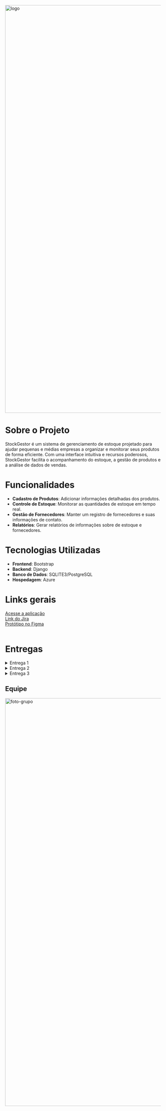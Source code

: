 <img width="1319" alt="logo" src="https://github.com/pcmuniz/StockGestor/assets/99767869/a62a3094-7e85-4643-9543-1b08e42050e0">

# Sobre o Projeto
StockGestor é um sistema de gerenciamento de estoque projetado para ajudar pequenas e médias empresas a organizar e monitorar seus produtos de forma eficiente. Com uma interface intuitiva e recursos poderosos, StockGestor facilita o acompanhamento do estoque, a gestão de produtos e a análise de dados de vendas.

# Funcionalidades
- <b>Cadastro de Produtos</b>: Adicionar informações detalhadas dos produtos.
- <b>Controle de Estoque</b>: Monitorar as quantidades de estoque em tempo real.
- <b>Gestão de Fornecedores</b>: Manter um registro de fornecedores e suas informações de contato.
- <b>Relatórios</b>: Gerar relatórios de informações sobre de estoque e fornecedores.

# Tecnologias Utilizadas
- <b>Frontend</b>: Bootstrap
- <b>Backend</b>: Django
- <b>Banco de Dados</b>:  SQLITE3/PostgreSQL
- <b>Hospedagem</b>: Azure

# Links gerais
<a href="https://stockgestordeploy.azurewebsites.net/" target="_blank">Acesse a aplicação</a>
<br>
<a href="https://ec2.atlassian.net/jira/software/projects/SCRUM/boards/1/backlog?atlOrigin=eyJpIjoiNTI5OTNlYzNmMWZhNDk1YTg4MTM1MjllNGIxNjIxMDMiLCJwIjoiaiJ9" target="_blank">Link do Jira</a>
<br>
<a href="https://www.figma.com/file/Z4RLnHZ52gVCrKk8YsjhAT/StockGestor?type=design&node-id=2410%3A5206&mode=design&t=0ag9lRPBh1nog0hL-1" target="_blank">Protótipo no Figma</a>
<br>
<br>

# Entregas
<details closed>
<summary>Entrega 1</summary>
<br>
<a href="https://www.youtube.com/watch?v=bY1ljnj7ewY" target="_blank">ScreenCast</a>
</details>
<details closed>
<summary>Entrega 2</summary>
<br>
<a href="https://www.youtube.com/watch?v=5YODlSoq7MI" target="_blank">ScreenCast</a>
  <h3>Backlog</h3>
<img width="1319" alt="foto-grupo" src="https://github.com/pcmuniz/StockGestor/assets/99767869/8ab5b9d5-8c2c-423e-adb6-d558588947b4">
<img width="1319" alt="foto-grupo" src="https://github.com/pcmuniz/StockGestor/assets/99767869/9b403af3-fd0b-44dc-a49a-aa41b6d11605">
  <h3>Diagrama de atividades do sistema</h3>
<img width="1319" alt="diagrama" src="https://github.com/pcmuniz/StockGestor/assets/99767869/eb1c3a26-bbcc-47a5-a3e8-33fcaed60968">
<br>
<br>
  <h3>Bug tracker</h3>
<img width="1319" alt="bugtracker" src="">
<br>
</details>
<details closed>
<summary>Entrega 3</summary>
  <br>
  <a href="https://youtu.be/ceSOB3fT8TA" target="_blank">Apresentação do protótipo</a>
  <br>
    <a href="https://youtu.be/G89_gjB2FSM?si=VXZ9ron3Bls6dPxz" target="_blank">Build e Deploy</a>
  <br>
    <a href="https://youtu.be/2CrjfHPL4iw?si=uefqOZ6dvYF-DfaH" target="_blank">Uso do sistema</a>
  <br>
  <a href="https://youtu.be/Wu7pXU_bDHg" target="_blank">Execução dos testes automatizados</a>
  <br>
  <a href="https://youtube.com/watch?v=2CrjfHPL4iw&si=1LjEDdu8Szc0hICZ" target="_blank">Screencast Sprint 2</a>
  <br>
  <a href="https://youtube.com/watch?v=G89_gjB2FSM&si=BM14c2MknMuxOnBr" target="_blank">Screencast Build+Deploy</a>
  <br>
  <a href="https://docs.google.com/document/d/1yrLjQc_eE59DkDJZQxy_8cr5r-paJxQkEI2Bhud5pec/edit?usp=sharing" target="_blank">Relatório da programação em pares</a>
  <br>
  <h3>Backlog</h3>
  <img width="1319" alt="print-board-entrega3" src="https://github.com/pcmuniz/StockGestor/assets/149506953/716a3c8f-4935-49d6-b4a9-ad982589858f">
  <br>
  <h3>Diagrama de atividades do sistema</h3>
  <img width="1319" alt="diagrama-entrega3" src="https://github.com/pcmuniz/StockGestor/assets/99767869/4e7cb390-5d78-4aa1-80cb-9e4e1e61a6e1">
  <br>
  <h3>Bug tracker</h3>
  <img width="1319" alt="bugtracker-entrega3" src="https://github.com/pcmuniz/StockGestor/assets/99767869/b941ae14-b775-4313-8af5-c165ed94d6fb">
  
  
<br>

</details>



## Equipe
<img width="1319" alt="foto-grupo" src="https://github.com/pcmuniz/StockGestor/assets/99767869/30896588-e597-48b2-8319-e07cb05b52c1">
